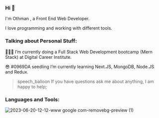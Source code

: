 ### Hi 👋
I'm Othman , a Front End Web Developer.

I love programming and working with different tools.



### Talking about Personal Stuff:

👨🏽‍💻 I’m currently doing a Full Stack Web Development bootcamp (Mern Stack) at Digital Career Institute.

:sunglasses: #0969DA seedling I’m currently learning Next.JS, MongoDB, Node.JS and Redux.

> speech_balloon If you have questions ask me about anything, I am happy to help;


### Languages and Tools:

![2023-06-20-12-12-www google com-removebg-preview (1)](https://github.com/othman922/othman922/assets/104653892/ab08e2d1-ba6a-4af8-bd0a-4fc3448bbec6)





